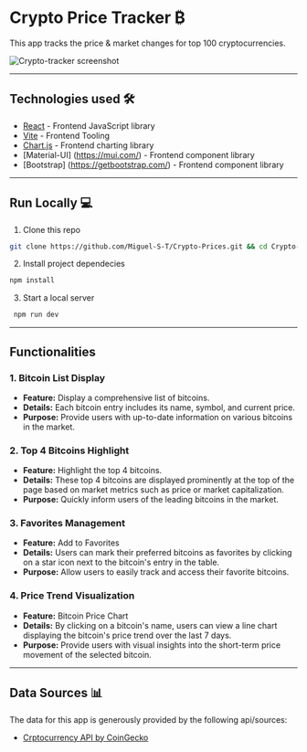 # Crypto Price Tracker ₿

This app tracks the price & market changes for top 100 cryptocurrencies.

![Crypto-tracker screenshot](https://github.com/Miguel-S-T/Crypto-Prices/assets/70488920/a5745800-37ca-44bc-a160-40f0f309a672)

---

## Technologies used 🛠️

- [React](https://es.reactjs.org/) - Frontend JavaScript library
- [Vite](https://vitejs.dev/) - Frontend Tooling
- [Chart.js](https://www.chartjs.org/) - Frontend charting library
- [Material-UI] (https://mui.com/) - Frontend component library
- [Bootstrap] (https://getbootstrap.com/) - Frontend component library

---

## Run Locally 💻

1. Clone this repo

```bash
git clone https://github.com/Miguel-S-T/Crypto-Prices.git && cd Crypto-Prices
```

2. Install project dependecies

```bash
npm install
```

3. Start a local server

```bash
 npm run dev
```

---

## Functionalities

### 1. Bitcoin List Display

- **Feature:** Display a comprehensive list of bitcoins.
- **Details:** Each bitcoin entry includes its name, symbol, and current price.
- **Purpose:** Provide users with up-to-date information on various bitcoins in the market.

### 2. Top 4 Bitcoins Highlight

- **Feature:** Highlight the top 4 bitcoins.
- **Details:** These top 4 bitcoins are displayed prominently at the top of the page based on market metrics such as price or market capitalization.
- **Purpose:** Quickly inform users of the leading bitcoins in the market.

### 3. Favorites Management

- **Feature:** Add to Favorites
- **Details:** Users can mark their preferred bitcoins as favorites by clicking on a star icon next to the bitcoin's entry in the table.
- **Purpose:** Allow users to easily track and access their favorite bitcoins.

### 4. Price Trend Visualization

- **Feature:** Bitcoin Price Chart
- **Details:** By clicking on a bitcoin's name, users can view a line chart displaying the bitcoin's price trend over the last 7 days.
- **Purpose:** Provide users with visual insights into the short-term price movement of the selected bitcoin.

---

## Data Sources 📊

The data for this app is generously provided by the following api/sources:

- [Crptocurrency API by CoinGecko](https://www.coingecko.com/en/api)
